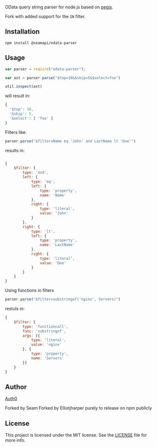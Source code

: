 OData query string parser for node.js based on [pegjs](http://pegjs.majda.cz/).

Fork with added support for the `IN` filter.

## Installation

```
npm install @seamapi/odata-parser
```

## Usage

```javascript
var parser = require("odata-parser");

var ast = parser.parse("$top=10&$skip=5&$select=foo")

util.inspect(ast)
```

will result in:

```javascript
{
  '$top': 10,
  '$skip': 5,
  '$select': [ 'foo' ]
}
```

Filters like:

```javascript
parser.parse("$filter=Name eq 'John' and LastName lt 'Doe'")
```
results in:

```javascript

{
    $filter: {
        type: 'and',
        left: {
            type: 'eq',
            left: {
                type: 'property',
                name: 'Name'
            },
            right: {
                type: 'literal',
                value: 'John'
            }
        },
        right: {
            type: 'lt',
            left: {
                type: 'property',
                name: 'LastName'
            },
            right: {
                type: 'literal',
                value: 'Doe'
            }
        }
    }
}
```

Using functions in filters

```javascript
parser.parse("$filter=substringof('nginx', Servers)")
```

restuls in:

```javascript
{
    $filter: {
        type: 'functioncall',
        func: 'substringof',
        args: [{
            type: 'literal',
            value: 'nginx'
        }, {
            type: 'property',
            name: 'Servers'
        }]
    }
}
```

## Author

[Auth0](auth0.com)

Forked by Seam
Forked by Elliotjharper purely to release on npm publicly

## License

This project is licensed under the MIT license. See the [LICENSE](LICENSE) file for more info.
